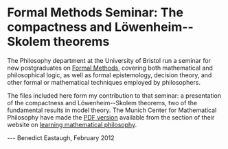 Formal Methods Seminar: The compactness and Löwenheim--Skolem theorems
======================================================================

The Philosophy department at the University of Bristol run a seminar for new
postgraduates on [Formal Methods], covering both mathematical and philosophical
logic, as well as formal epistemology, decision theory, and other formal or
mathematical techniques employed by philosophers.

The files included here form my contribution to that seminar: a presentation of
the compactness and Löwenheim--Skolem theorems, two of the fundamental results
in model theory. The Munich Center for Mathematical Philosophy have made the
[PDF version] available from the section of their website on [learning
mathematical philosophy].

--- Benedict Eastaugh, February 2012

[Formal Methods]:
  http://eis.bris.ac.uk/~rp3959/Richard_Pettigrews_homepage/Formal_Methods.html
[learning mathematical philosophy]:
  http://www.mcmp.philosophie.uni-muenchen.de/students/math/index.html
[PDF version]:
  http://www.mcmp.philosophie.uni-muenchen.de/students/math/metalogic-fm2012.pdf
